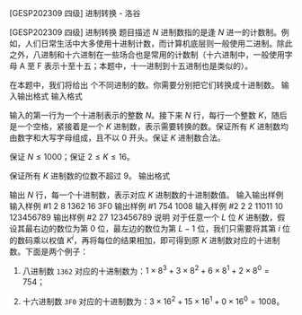



[GESP202309 四级] 进制转换 - 洛谷














[GESP202309 四级] 进制转换
题目描述
$N$ 进制数指的是逢 $N$ 进一的计数制。例如，人们日常生活中大多使用十进制计数，而计算机底层则一般使用二进制。除此之外，八进制和十六进制在一些场合也是常用的计数制（十六进制中，一般使用字母 A 至 F 表示十至十五；本题中，十一进制到十五进制也是类似的）。

在本题中，我们将给出 个不同进制的数。你需要分别把它们转换成十进制数。
输入输出格式
输入格式

输入的第一行为一个十进制表示的整数 $N$。接下来 $N$ 行，每行一个整数 $K$，随后是一个空格，紧接着是一个 $K$ 进制数，表示需要转换的数。保证所有 $K$ 进制数均由数字和大写字母组成，且不以 $0$ 开头。保证 $K$ 进制数合法。

保证 $N \le 1000$；保证 $2 \le K \le 16$。

保证所有 $K$ 进制数的位数不超过 $9$。
输出格式

输出 $N$ 行，每一个十进制数，表示对应 $K$ 进制数的十进制数值。
输入输出样例
输入样例 #1
2
8 1362
16 3F0
输出样例 #1
754
1008
输入样例 #2
2
2 11011
10 123456789
输出样例 #2
27
123456789
说明
对于任意一个 $L$ 位 $K$ 进制数，假设其最右边的数位为第 $0$ 位，最左边的数位为第 $L-1$ 位，我们只需要将其第 $i$ 位的数码乘以权值 $K^i$，再将每位的结果相加，即可得到原 $K$ 进制数对应的十进制数。下面是两个例子：

1. 八进制数 `1362` 对应的十进制数为：$1×8^3+3×8^2+6×8^1+2×8^0=754$；

2. 十六进制数 `3F0` 对应的十进制数为：$3×16^2+15×16^1+0×16^0=1008$。






